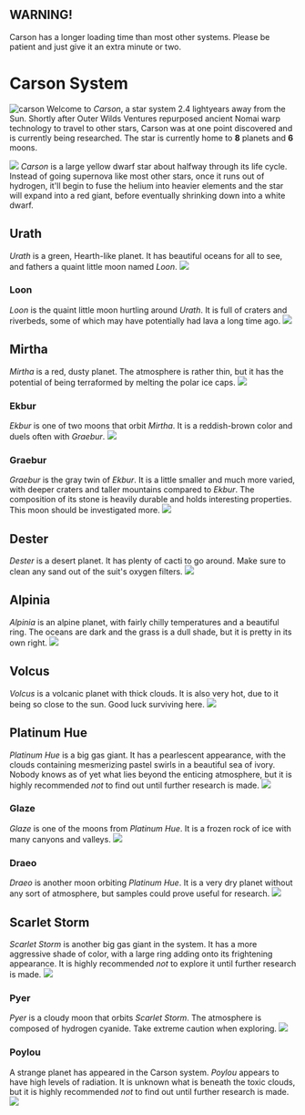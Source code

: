 ## WARNING!
Carson has a longer loading time than most other systems. Please be patient and just give it an extra minute or two.

# Carson System
![carson](https://user-images.githubusercontent.com/39398330/187900130-494fac0e-6e96-4b27-93a7-e5abf75ac30d.png)
Welcome to *Carson*, a star system 2.4 lightyears away from the Sun. Shortly after Outer Wilds Ventures repurposed ancient Nomai warp technology to travel to other stars, Carson was at one point discovered and is currently being researched. The star is currently home to **8** planets and **6** moons.

![](https://i.imgur.com/5XqeDCL.png)
*Carson* is a large yellow dwarf star about halfway through its life cycle. Instead of going supernova like most other stars, once it runs out of hydrogen, it'll begin to fuse the helium into heavier elements and the star will expand into a red giant, before eventually shrinking down into a white dwarf.

## Urath
*Urath* is a green, Hearth-like planet. It has beautiful oceans for all to see, and fathers a quaint little moon named *Loon*.
![](https://i.imgur.com/L02PUUb.png)

### Loon
*Loon* is the quaint little moon hurtling around *Urath*. It is full of craters and riverbeds, some of which may have potentially had lava a long time ago.
![](https://i.imgur.com/DCxugN2.png)

## Mirtha
*Mirtha* is a red, dusty planet. The atmosphere is rather thin, but it has the potential of being terraformed by melting the polar ice caps.
![](https://i.imgur.com/eaPSibP.png)

### Ekbur
*Ekbur* is one of two moons that orbit *Mirtha*. It is a reddish-brown color and duels often with *Graebur*.
![](https://i.imgur.com/9bqhfm5.png)

### Graebur
*Graebur* is the gray twin of *Ekbur*. It is a little smaller and much more varied, with deeper craters and taller mountains compared to *Ekbur*. The composition of its stone is heavily durable and holds interesting properties. This moon should be investigated more.
![](https://i.imgur.com/4rS7qRM.png)

## Dester
*Dester* is a desert planet. It has plenty of cacti to go around. Make sure to clean any sand out of the suit's oxygen filters.
![](https://i.imgur.com/ZQvaWXq.png)

## Alpinia
*Alpinia* is an alpine planet, with fairly chilly temperatures and a beautiful ring. The oceans are dark and the grass is a dull shade, but it is pretty in its own right.
![](https://i.imgur.com/kSFAvqA.png)

## Volcus
*Volcus* is a volcanic planet with thick clouds. It is also very hot, due to it being so close to the sun. Good luck surviving here.
![](https://i.imgur.com/BOzqW3x.png)

## Platinum Hue
*Platinum Hue* is a big gas giant. It has a pearlescent appearance, with the clouds containing mesmerizing pastel swirls in a beautiful sea of ivory. Nobody knows as of yet what lies beyond the enticing atmosphere, but it is highly recommended *not* to find out until further research is made.
![](https://i.imgur.com/y3V2cMf.png)

### Glaze
*Glaze* is one of the moons from *Platinum Hue*. It is a frozen rock of ice with many canyons and valleys.
![](https://i.imgur.com/Lj6HXMZ.png)

### Draeo
*Draeo* is another moon orbiting *Platinum Hue*. It is a very dry planet without any sort of atmosphere, but samples could prove useful for research.
![](https://i.imgur.com/WnwadNx.png)

## Scarlet Storm
*Scarlet Storm* is another big gas giant in the system. It has a more aggressive shade of color, with a large ring adding onto its frightening appearance. It is highly recommended *not* to explore it until further research is made.
![](https://i.imgur.com/3tk9ug3.png)

### Pyer
*Pyer* is a cloudy moon that orbits *Scarlet Storm*. The atmosphere is composed of hydrogen cyanide. Take extreme caution when exploring.
![](https://i.imgur.com/nfdsK9I.png)

### Poylou
A strange planet has appeared in the Carson system. *Poylou* appears to have high levels of radiation. It is unknown what is beneath the toxic clouds, but it is highly recommended *not* to find out until further research is made.
![](https://i.imgur.com/BC5Ul9W.png)
